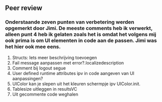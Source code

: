 ## Peer review
### Onderstaande zeven punten van verbetering werden opgemerkt door Jimi. De meeste comments heb ik verwerkt, alleen punt 4 heb ik gelaten zoals het is omdat het volgens mij ook prima is om UI elementen in code aan de passen. Jimi was het hier ook mee eens. 

1. Structs: Iets meer beschrijving toevoegen
2. Fail message aanpassen met error?.localizedescription
3. Comment bij logout segue
4. User defined runtime attributes ipv in code aangeven van UI aanpassingen?
5. UIColor kan je slepen uit het kleuren schermpje ipv UIColor.init.
6. Tablesize uitleggen in resultsVC
7. Uit gecommente code weghalen
